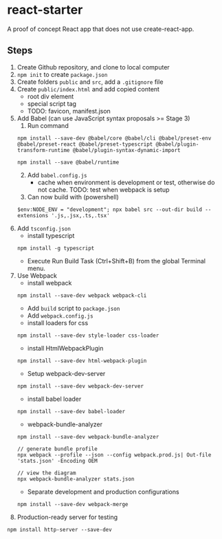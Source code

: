 # react-starter
A proof of concept React app that does not use create-react-app.

## Steps
1. Create Github repository, and clone to local computer
2. `npm init` to create `package.json`
3. Create folders `public` and `src`, add a `.gitignore` file
4. Create `public/index.html` and add copied content
    - root div element
    - special script tag
    - TODO: favicon, manifest.json
5. Add Babel (can use JavaScript syntax proposals >= Stage 3)
    1. Run command
    ```
    npm install --save-dev @babel/core @babel/cli @babel/preset-env @babel/preset-react @babel/preset-typescript @babel/plugin-transform-runtime @babel/plugin-syntax-dynamic-import

    npm install --save @babel/runtime
    ```
    2. Add `babel.config.js`
        - cache when environment is development or test, otherwise do not cache. TODO: test when webpack is setup
    3. Can now build with (powershell)
    ```
    $env:NODE_ENV = "development"; npx babel src --out-dir build --extensions '.js,.jsx,.ts,.tsx'
    ```
6. Add `tsconfig.json`
    - install typescript
    ```
    npm install -g typescript
    ```
    - Execute Run Build Task (Ctrl+Shift+B) from the global Terminal menu.
7. Use Webpack
    - install webpack
    ```
    npm install --save-dev webpack webpack-cli
    ```
    - Add `build` script to `package.json`
    - Add `webpack.config.js`
    - install loaders for css
    ```
    npm install --save-dev style-loader css-loader
    ```
    - install HtmlWebpackPlugin
    ```
    npm install --save-dev html-webpack-plugin
    ```
    - Setup webpack-dev-server
    ```
    npm install --save-dev webpack-dev-server
    ```
    - install babel loader
    ```
    npm install --save-dev babel-loader
    ```
    - webpack-bundle-analyzer
    ```
    npm install --save-dev webpack-bundle-analyzer

    // generate bundle profile
    npx webpack --profile --json --config webpack.prod.js| Out-file 'stats.json' -Encoding OEM

    // view the diagram
    npx webpack-bundle-analyzer stats.json
    ```
    - Separate development and production configurations
    ```
    npm install --save-dev webpack-merge
    ```
8. Production-ready server for testing
```
npm install http-server --save-dev
```